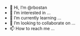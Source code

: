 - 👋 Hi, I’m @rbostan
- 👀 I’m interested in ...
- 🌱 I’m currently learning ...
- 💞️ I’m looking to collaborate on ...
- 📫 How to reach me ...

<!---
rbostan/rbostan is a ✨ special ✨ repository because its `README.md` (this file) appears on your GitHub profile.
You can click the Preview link to take a look at your changes.
--->
